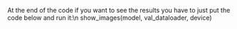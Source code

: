 At the end of the code if you want to see the results you have to just put the code below and run it:\n
show_images(model, val_dataloader, device)
